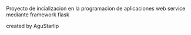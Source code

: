 Proyecto de incializacion en la programacion de aplicaciones web service mediante framework flask

created by AguStarlip